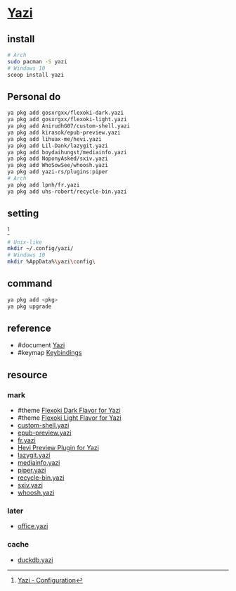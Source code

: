 # [Yazi](https://github.com/sxyazi/yazi)

## install

```sh
# Arch
sudo pacman -S yazi
# Windows 10
scoop install yazi
```

## Personal do

```sh
ya pkg add gosxrgxx/flexoki-dark.yazi
ya pkg add gosxrgxx/flexoki-light.yazi
ya pkg add AnirudhG07/custom-shell.yazi
ya pkg add kirasok/epub-preview.yazi
ya pkg add lihuax-me/hevi.yazi
ya pkg add Lil-Dank/lazygit.yazi
ya pkg add boydaihungst/mediainfo.yazi
ya pkg add NoponyAsked/sxiv.yazi
ya pkg add WhoSowSee/whoosh.yazi
ya pkg add yazi-rs/plugins:piper
# Arch
ya pkg add lpnh/fr.yazi
ya pkg add uhs-robert/recycle-bin.yazi
```

## setting

[^1]

```sh
# Unix-like
mkdir ~/.config/yazi/
# Windows 10
mkdir %AppData%\yazi\config\
```

## command

```sh
ya pkg add <pkg>
ya pkg upgrade
```

## reference

- #document [Yazi](https://yazi-rs.github.io/docs/installation)
- #keymap [Keybindings](https://yazi-rs.github.io/docs/quick-start#keybindings)

## resource

### mark

- #theme [Flexoki Dark Flavor for Yazi](https://github.com/gosxrgxx/flexoki-dark.yazi)
- #theme [Flexoki Light Flavor for Yazi](https://github.com/gosxrgxx/flexoki-light.yazi)
- [custom-shell.yazi](https://github.com/AnirudhG07/custom-shell.yazi)
- [epub-preview.yazi](https://github.com/kirasok/epub-preview.yazi)
- [fr.yazi](https://github.com/lpnh/fr.yazi)
- [Hevi Preview Plugin for Yazi](https://github.com/lihuax-me/hevi.yazi)
- [lazygit.yazi](https://github.com/Lil-Dank/lazygit.yazi)
- [mediainfo.yazi](https://github.com/boydaihungst/mediainfo.yazi)
- [piper.yazi](https://github.com/yazi-rs/plugins/tree/main/piper.yazi)
- [recycle-bin.yazi](https://github.com/uhs-robert/recycle-bin.yazi)
- [sxiv.yazi](https://github.com/NoponyAsked/sxiv.yazi)
- [whoosh.yazi](https://github.com/WhoSowSee/whoosh.yazi)

### later

- [office.yazi](https://github.com/macydnah/office.yazi)

### cache

- [duckdb.yazi](https://github.com/wylie102/duckdb.yazi)

[^1]: [Yazi - Configuration](https://yazi-rs.github.io/docs/configuration/overview/)
